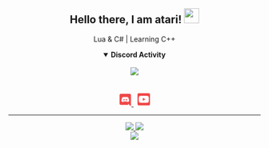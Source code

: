 <h2 align="center">
    Hello there, I am <strong>atari</strong>! <img src="https://raw.githubusercontent.com/MartinHeinz/MartinHeinz/master/wave.gif" width="30px" height="30px">
</h2>
<p align="center">
    Lua & C# | Learning C++
<br>
<details align="center" open>
    <summary><b>Discord Activity</b></summary>
    <br>
<a href="https://discord.com/users/984605209785425990">
      <img src="https://lanyard.cnrad.dev/api/984605209785425990"/>
</a>
</details>
&nbsp;
<p align="center">
    <a href="https://discord.com/users/984605209785425990">
        <img src="./assets/icons/other/discord-solid.svg/" width="25px" />
    </a>
    &nbsp;
    <a href="https://www.youtube.com/channel/UCBMRlppVfrEzAd0z_WhO7Cw">
        <img src="./assets/icons/other/youtube-solid.svg/" width="25px" />
    </a>
    
</p>
<hr/>
<p align="center">
    <a href="https://github.com/ataridiscord/">
        <img src="https://github-readme-streak-stats.herokuapp.com?user=ataridiscord&hide_border=true&background=0D1117&currStreakLabel=FFFFFF&sideLabels=FFFFFF&currStreakNum=FFFFFF&dates=FFFFFF&sideNums=FFFFFF&fire=f04848&ring=f04848&stroke=FFFFFFFF)](https://git.io/streak-stats" />
  </a> 
  <a href="https://github.com/ataridiscord/">
        <img src="https://github-readme-stats.vercel.app/api?username=ataridiscord&show_icons=true&theme=gruvbox" />
  </a> 
<br>
<a href="https://github.com/ataridiscord/">
        <img src="https://github-readme-stats.vercel.app/api/top-langs/?username=ataridiscord&theme=gruvbox&langs_count=8&layout=compact" />
  </a> 
<br>
</p>
